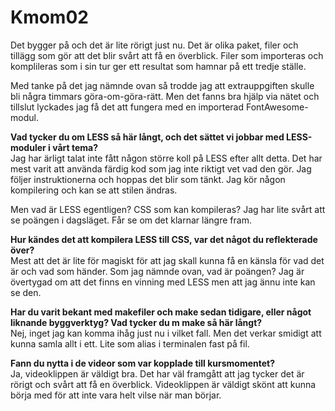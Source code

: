 Kmom02
===============================
Det bygger på och det är lite rörigt just nu. Det är olika paket, filer och tillägg som gör att det blir svårt att få en överblick. Filer som importeras och komplileras som i sin tur ger ett resultat som hamnar på ett tredje ställe.

Med tanke på det jag nämnde ovan så trodde jag att extrauppgiften skulle bli några timmars göra-om-göra-rätt. Men det fanns bra hjälp via nätet och tillslut lyckades jag få det att fungera med en importerad FontAwesome-modul.

**Vad tycker du om LESS så här långt, och det sättet vi jobbar med LESS-moduler i vårt tema?**<br>
Jag har ärligt talat inte fått någon större koll på LESS efter allt detta. Det har mest varit att använda färdig kod som jag inte riktigt vet vad den gör. Jag följer instruktionerna och hoppas det blir som tänkt. Jag kör någon kompilering och kan se att stilen ändras.

Men vad är LESS egentligen? CSS som kan kompileras? Jag har lite svårt att se poängen i dagsläget. Får se om det klarnar längre fram.

**Hur kändes det att kompilera LESS till CSS, var det något du reflekterade över?**<br>
Mest att det är lite för magiskt för att jag skall kunna få en känsla för vad det är och vad som händer. Som jag nämnde ovan, vad är poängen? Jag är övertygad om att det finns en vinning med LESS men att jag ännu inte kan se den.

**Har du varit bekant med makefiler och make sedan tidigare, eller något liknande byggverktyg? Vad tycker du m make så här långt?**<br>
Nej, inget jag kan komma ihåg just nu i vilket fall. Men det verkar smidigt att kunna samla allt i ett. Lite som alias i terminalen fast på fil.

**Fann du nytta i de videor som var kopplade till kursmomentet?**<br>
Ja, videoklippen är väldigt bra. Det har väl framgått att jag tycker det är rörigt och svårt att få en överblick. Videoklippen är väldigt skönt att kunna börja med för att inte vara helt vilse när man börjar.
